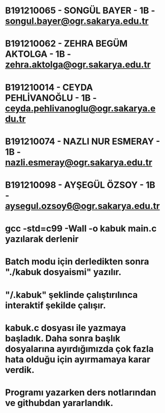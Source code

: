 # B191210065 - SONGÜL BAYER - 1B - songul.bayer@ogr.sakarya.edu.tr
# B191210062 - ZEHRA BEGÜM AKTOLGA - 1B - zehra.aktolga@ogr.sakarya.edu.tr
# B191210014 - CEYDA PEHLİVANOĞLU - 1B - ceyda.pehlivanoglu@ogr.sakarya.edu.tr
# B191210074 - NAZLI NUR ESMERAY - 1B - nazli.esmeray@ogr.sakarya.edu.tr
# B191210098 - AYŞEGÜL ÖZSOY - 1B - aysegul.ozsoy6@ogr.sakarya.edu.tr

# gcc -std=c99 -Wall -o kabuk main.c yazılarak derlenir
# Batch modu için derledikten sonra "./kabuk dosyaismi" yazılır.
# "/.kabuk" şeklinde çalıştırılınca interaktif şekilde çalışır.
# kabuk.c dosyası ile yazmaya başladık. Daha sonra başlık dosyalarına ayırdığımızda çok fazla hata olduğu için ayırmamaya karar verdik.
# Programı yazarken ders notlarından ve githubdan yararlandık.
